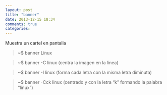 ```yaml
---
layout: post
title: "banner"
date: 2013-12-15 18:34
comments: true
categories: 
---
```

Muestra un cartel en pantalla

>~$ banner Linux

>~$ banner -C linux  (centra la imagen en la linea)

>~$ banner -l linux   (forma cada letra con la misma letra diminuta)

>~$ banner -Cck linux  (centrado y con la letra “k” formando la palabra “linux”)


